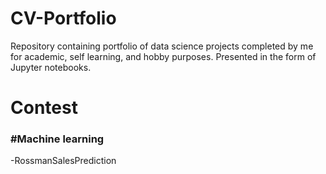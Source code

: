 # CV-Portfolio
Repository containing portfolio of data science projects completed by me for academic, self learning, and hobby purposes. Presented in the form of Jupyter notebooks.
# Contest
### #Machine learning
-RossmanSalesPrediction
